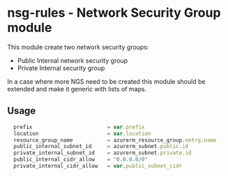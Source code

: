 # nsg-rules - Network Security Group module

This module create two network security groups:

- Public Internal network security group
- Private Internal security group

In a case where more NGS need to be created this module should be extended and make it generic with lists of maps.

## Usage

```javascript
  prefix                        = var.prefix
  location                      = var.location
  resource_group_name           = azurerm_resource_group.netrg.name
  public_internal_subnet_id     = azurerm_subnet.public.id
  private_internal_subnet_id    = azurerm_subnet.private.id
  public_internal_cidr_allow    = "0.0.0.0/0"
  private_internal_cidr_allow   = var.public_subnet_cidr

```


